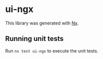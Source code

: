 # ui-ngx

This library was generated with [Nx](https://nx.dev).

## Running unit tests

Run `nx test ui-ngx` to execute the unit tests.
